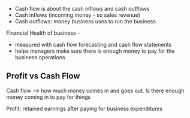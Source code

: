 - Cash flow is about the cash inflows and cash outflows
- Cash inflows (incoming money - so sales revenue)
- Cash outflows: money business uses to run the business

Financial Health of business - 
- measured with cash flow forecasting and cash flow statements
- helps managers make sure there is enough money to pay for the business operations


## Profit vs Cash Flow
Cash flow --> how much money comes in and goes out. Is there enough money coming in to pay for things

Profit: retained earnings after paying for business expenditures